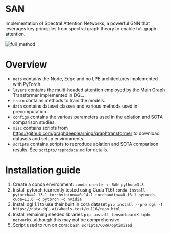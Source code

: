 # SAN

Implementation of Spectral Attention Networks, a powerful GNN that leverages key principles from spectral graph theory to enable full graph attention.

![full_method](https://user-images.githubusercontent.com/47570400/119883871-046aa280-befe-11eb-9063-108f4fe1a123.png)

# Overview

* ```nets``` contains the Node, Edge and no LPE architectures implemented with PyTorch.
* ```layers``` contains the multi-headed attention employed by the Main Graph Transformer implemented in DGL.
* ```train``` contains methods to train the models.
* ```data``` contains dataset classes and various methods used in precomputation.
* ```configs``` contains the various parameters used in the ablation and SOTA comparison studies.
* ```misc``` contains scripts from https://github.com/graphdeeplearning/graphtransformer to download datasets and setup environments.
* ```scripts``` contains scripts to reproduce ablation and SOTA comparison results. See ```scripts/reproduce.md``` for details.


# Installation guide
1. Create a conda environment: `conda create -n SAN python=3.8`
2. Install pytorch (currently tested using Cuda 11.6) `conda install pytorch==1.13.1 torchvision==0.14.1 torchaudio==0.13.1 pytorch-cuda=11.6 -c pytorch -c nvidia`
3. Install dgl 1.1 to use their built in cora dataset `pip install --pre dgl -f https://data.dgl.ai/wheels-test/cu116/repo.html`
4. Install remaining needed libraries `pip install tensorboardX tqdm networkx`, although this may not be comprehensive
5. Script used to run on cora: `bash scripts/CORA/optimized`
